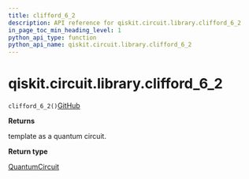 ```yaml
---
title: clifford_6_2
description: API reference for qiskit.circuit.library.clifford_6_2
in_page_toc_min_heading_level: 1
python_api_type: function
python_api_name: qiskit.circuit.library.clifford_6_2
---
```


# qiskit.circuit.library.clifford\_6\_2

<span id="qiskit.circuit.library.clifford_6_2" />

`clifford_6_2()`[GitHub](https://github.com/qiskit/qiskit/tree/stable/0.40/qiskit/circuit/library/templates/clifford/clifford_6_2.py "view source code")

**Returns**

template as a quantum circuit.

**Return type**

[QuantumCircuit](qiskit.circuit.QuantumCircuit "qiskit.circuit.QuantumCircuit")

